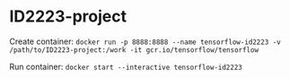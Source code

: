 # ID2223-project

Create container:
`docker run -p 8888:8888 --name tensorflow-id2223 -v /path/to/ID2223-project:/work -it gcr.io/tensorflow/tensorflow`

Run container:
`docker start --interactive tensorflow-id2223`
